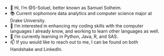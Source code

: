 - 👋 Hi, I’m @S-Soluel, better known as Samuel Solheim. 
- 📚 Current sophomore data analytics and computer science major at Drake University. 
- 👀 I’m interested in enhancing my coding skills with the computer languages I already know, and working to learn other languages as well. 
- 🌱 I’m currently learning in Python, Java, R, and SAS.
- 📫 If you would like to reach out to me, I can be found on both Handshake and LinkedIn. 

<!---
S-Soluel/S-Soluel is a ✨ special ✨ repository because its `README.md` (this file) appears on your GitHub profile.
You can click the Preview link to take a look at your changes.
--->
